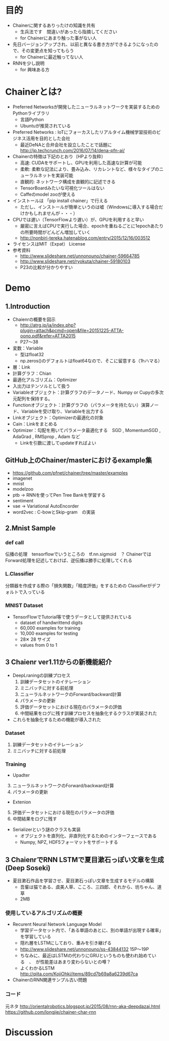 # 目的
- Chainerに関するありったけの知識を共有
  - 生兵法です　間違いがあったら指摘してください
  - for Chainerにあまり触った事がない人
- 先日バージョンアップされ、以前と異なる書き方ができるようになったので、その変更点を知ってもらう
  - for Chainerに最近触ってない人
- RNNを少し説明
  - for 興味ある方

# Chainerとは?
- Preferred Networksが開発したニューラルネットワークを実装するためのPythonライブラリ
  - 言語Python
  - Ubuntuが推奨されている
- Preferred Networks : IoTにフォーカスしたリアルタイム機械学習技術のビジネス活用を目的とした会社
  - 最近DeNAと合弁会社を設立したことで話題に　http://jp.techcrunch.com/2016/07/14/dena-pfn-ai/
- Chainerの特徴は下記のとおり（HPより抜粋）
  - 高速: CUDAをサポートし、GPUを利用した高速な計算が可能
  - 柔軟: 柔軟な記法により、畳み込み、リカレントなど、様々なタイプのニューラルネットを実装可能
  - 直観的: ネットワーク構成を直観的に記述できる
  - TensorBoardみたいな可視化ツールはない
  - Caffeのmodel zooが使える
- インストールは 「pip install chainer」で行える
  - ただし、インストールが簡単というのは嘘（Windowsに導入する場合だけかもしれませんが・・・）
- CPUでは遅い（TensorFlowより遅い）が、GPUを利用すると早い
  - 厳密に言えばCPUで実行した場合、epochを重ねるごとに1epochあたりの所要時間がどんどん増加していく
  - http://nonbiri-tereka.hatenablog.com/entry/2015/12/16/003512
- ライセンスはMIT（Expat） License
- 参考資料
  - http://www.slideshare.net/unnonouno/chainer-59664785
  - http://www.slideshare.net/ryokuta/chainer-59180103
  - P23の比較が分かりやすい

# Demo
## 1.Introduction
- Chaienrの概要を図示
  - http://atrg.jp/ja/index.php?plugin=attach&pcmd=open&file=20151225-ATTA-oono.pdf&refer=ATTA2015
  - P27～38
- 変数：Variable
  - 型はfloat32
  - np.zeros()のデフォルトはfloat64なので、そこに留意する（1hハマる）
- 層：Link
- 計算グラフ：Chian
- 最適化アルゴリズム：Optimizer
- 入出力はテンソルとして扱う
- Variableオブジェクト：計算グラフのデータノード、Numpy or Cupyの多次元配列を保持する。
- Functionオブジェクト：計算グラフの（パラメータを持たない）演算ノード、Variableを受け取り、Variableを出力する
- Linkオブジェクト：Optimizerの最適化の対象
- Cain：Linkをまとめる
- Optimizer：勾配を用いてパラメータ最適化する　SGD , MomentumSGD , AdaGrad , RMSprop , Adam など
  - Linkを引数に渡してupdateすればよい

## GitHub上のChainer/masterにおけるexample集
- https://github.com/pfnet/chainer/tree/master/examples
- imagenet
- mnist
- modelzoo
- ptb → RNNを使ってPen Tree Bankを学習する
- sentiment
- vae → Variational AutoEncorder
- word2vec : C-bowとSkip-gram　の実装 

## 2.Mnist Sample
### def __call__ 
伝播の処理　tensorflowでいうところの　tf.nn.sigmoid　？
ChainerではForward処理を記述しておけば、逆伝播は勝手に処理してくれる

### L.Classifier
分類器を作成する際の「損失関数」「精度評価」をするための
Classifierがデフォルトで入っている

### MNIST Dataset
- TensorFlowでTutorial等で使うデータとして提供されている
  - dataset of handwrittend digits
  - 60,000 examples for training
  - 10,000 examples for testing
  - 28✕ 28 サイズ
  - values from 0 to 1

## 3 Chaienr ver1.11からの新機能紹介
- DeepLraningの訓練プロセス
  1. 訓練データセットのイテレーション
  2. ミニバッチに対する前処理
  3. ニューラルネットワークのForward/backward計算
  4. パラメータの更新
  5. 評価データセットにおける現在のパラメータの評価
  6. 中間結果をログに残す訓練プロセスを抽象化するクラスが実装された 
- これらを抽象化するための機能が導入された

### Dataset
1. 訓練データセットのイテレーション
2. ミニバッチに対する前処理

### Training
- Upadter
3. ニューラルネットワークのForward/backward計算
4. パラメータの更新
- Extenion
5. 評価データセットにおける現在のパラメータの評価
6. 中間結果をログに残す

- Serializerという謎のクラスも実装
  - オブジェクトを直列化、非直列化するためのインターフェースである
  - Numpy, NPZ, HDF5フォーマットをサポートする 


## 3 ChaienrでRNN LSTMで夏目漱石っぽい文章を生成(Deep Soseki)
- 夏目漱石作品を学習させ、夏目漱石っぽい文章を生成するモデルの構築
  - 吾輩は猫である、虞美人草、こころ、三四郎、それから、坊ちゃん、道草
  - 2MB

### 使用しているアルゴリズムの概要
- Recurent Neural Network Language Model
  - 学習データセット内で、「ある単語のあとに、別の単語が出現する確率」を学習している
  - 隠れ層をLSTMにしており、重みを引き継げる
  - http://www.slideshare.net/unnonouno/ss-43844132 15P～19P
  - ちなみに、最近はLSTMの代わりにGRUというものも使われ始めている　、　が性能差はあまり変わらないとの噂？
  - よくわかるLSTM http://qiita.com/KojiOhki/items/89cd7b69a8a6239d67ca
- ChainerのRNN関連サンプル古い問題

### コード
元ネタ
http://orientalrobotics.blogspot.jp/2015/08/rnn-aka-deepdazai.html
https://github.com/longjie/chainer-char-rnn



# Discussion




